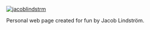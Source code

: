 [![jacoblindstrm](https://circleci.com/gh/jacoblindstrm/jacoblindstrm.github.io.svg?style=svg)](https://app.circleci.com/pipelines/github/jacoblindstrm/jacoblindstrm.github.io?branch=master)

Personal web page created for fun by Jacob Lindström.
